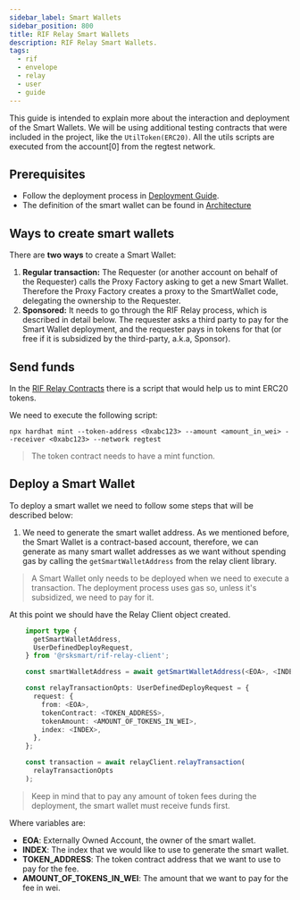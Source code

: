```yaml
---
sidebar_label: Smart Wallets
sidebar_position: 800
title: RIF Relay Smart Wallets
description: RIF Relay Smart Wallets.
tags:
  - rif
  - envelope
  - relay
  - user
  - guide
---
```


This guide is intended to explain more about the interaction and deployment of the Smart Wallets. We will be using additional testing contracts that were included in the project, like the `UtilToken(ERC20)`. All the utils scripts are executed from the account[0] from the regtest network.

## Prerequisites

- Follow the deployment process in [Deployment Guide](/developers/integrate/rif-relay/deployment).
- The definition of the smart wallet can be found in [Architecture](/developers/integrate/rif-relay/architecture/)

## Ways to create smart wallets

There are **two ways** to create a Smart Wallet:

1. **Regular transaction:** The Requester (or another account on behalf of the Requester) calls the Proxy Factory asking to get a new Smart Wallet. Therefore the Proxy Factory creates a proxy to the SmartWallet code, delegating the ownership to the Requester.
2. **Sponsored:** It needs to go through the RIF Relay process, which is described in detail below. The requester asks a third party to pay for the Smart Wallet deployment, and the requester pays in tokens for that (or free if it is subsidized by the third-party, a.k.a, Sponsor).

## Send funds

In the [RIF Relay Contracts](https://github.com/rsksmart/rif-relay-contracts) there is a script that would help us to mint ERC20 tokens.

We need to execute the following script:

```shell
npx hardhat mint --token-address <0xabc123> --amount <amount_in_wei> --receiver <0xabc123> --network regtest
```

> The token contract needs to have a mint function.

## Deploy a Smart Wallet

To deploy a smart wallet we need to follow some steps that will be described below:

1. We need to generate the smart wallet address. As we mentioned before, the Smart Wallet is a contract-based account, therefore, we can generate as many smart wallet addresses as we want without spending gas by calling the `getSmartWalletAddress` from the relay client library.

> A Smart Wallet only needs to be deployed when we need to execute a transaction. The deployment process uses gas so, unless it's subsidized, we need to pay for it.

At this point we should have the Relay Client object created.

```typescript
    import type {
      getSmartWalletAddress,
      UserDefinedDeployRequest,
    } from '@rsksmart/rif-relay-client';

    const smartWalletAddress = await getSmartWalletAddress(<EOA>, <INDEX>);

    const relayTransactionOpts: UserDefinedDeployRequest = {
      request: {
        from: <EOA>,
        tokenContract: <TOKEN_ADDRESS>,
        tokenAmount: <AMOUNT_OF_TOKENS_IN_WEI>,
        index: <INDEX>,
      },
    };

    const transaction = await relayClient.relayTransaction(
      relayTransactionOpts
    );

```

> Keep in mind that to pay any amount of token fees during the deployment, the smart wallet must receive funds first.

Where variables are:

- **EOA**: Externally Owned Account, the owner of the smart wallet.
- **INDEX**: The index that we would like to use to generate the smart wallet.
- **TOKEN_ADDRESS**: The token contract address that we want to use to pay for the fee.
- **AMOUNT_OF_TOKENS_IN_WEI**: The amount that we want to pay for the fee in wei.